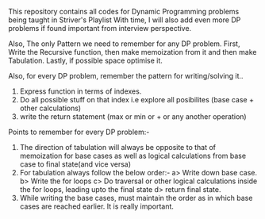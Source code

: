 This repository contains all codes for Dynamic Programming problems being taught in Striver's Playlist 
With time, I will also add even more DP problems if found important from interview perspective.

Also, The only Pattern we need to remember for any DP problem.
First, Write the Recursive function, then make memoization from it and then make Tabulation. Lastly, if possible space optimise it. 

Also, for every DP problem, remember the pattern for writing/solving it..

1. Express function in terms of indexes.
2. Do all possible stuff on that index i.e explore all posibilites (base case + other calculations)
3. write the return statement (max or min or + or any another operation)

Points to remember for every DP problem:-
1. The direction of tabulation will always be opposite to that of memoization for base cases as well as logical calculations from base case to final state(and vice versa)
2. For tabulation always follow the below order:-
    a> Write down base case.
    b> Write the for loops
    c> Do traversal or other logical calculations inside the for loops, leading upto the final state
    d> return final state.
3. While writing the base cases, must maintain the order as in which base cases are reached earlier. It is really important.
